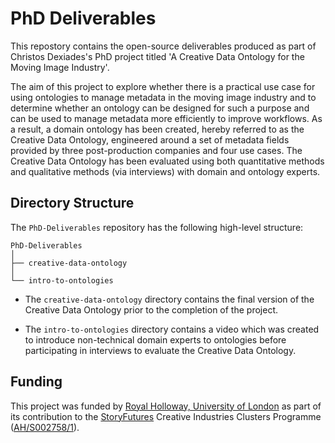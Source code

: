 # PhD Deliverables

This repostory contains the open-source deliverables produced as part of Christos Dexiades's PhD project titled 'A Creative Data Ontology for the Moving Image Industry'.

The aim of this project to explore whether there is a practical use case for using ontologies to manage metadata in the moving image industry and to determine whether an ontology can be designed for such a purpose and can be used to manage metadata more efficiently to improve workflows. As a result, a domain ontology has been created, hereby referred to as the Creative Data Ontology, engineered around a set of metadata fields provided by three post-production companies and four use cases. The Creative Data Ontology has been evaluated using both quantitative methods and qualitative methods (via interviews) with domain and ontology experts.

## Directory Structure

The `PhD-Deliverables` repository has the following high-level structure:

```
PhD-Deliverables
│
├── creative-data-ontology
│
└── intro-to-ontologies
```

* The `creative-data-ontology` directory contains the final version of the Creative Data Ontology prior to the completion of the project.

* The `intro-to-ontologies` directory contains a video which was created to introduce non-technical domain experts to ontologies before participating in interviews to evaluate the Creative Data Ontology.

## Funding

This project was funded by [Royal Holloway, University of London](https://www.royalholloway.ac.uk/) as part of its contribution to the [StoryFutures](https://www.storyfutures.com/) Creative Industries Clusters Programme ([AH/S002758/1](https://gtr.ukri.org/projects?ref=AH%2FS002758%2F1)).
